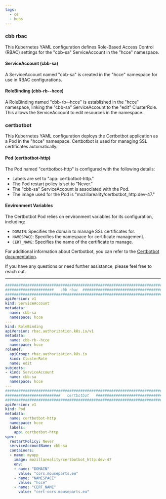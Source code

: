 ```yaml
---
tags:
  - ce
  - hubs
---
```

### **cbb rbac**

This Kubernetes YAML configuration defines Role-Based Access Control (RBAC) settings for the "cbb-sa" ServiceAccount in the "hcce" namespace.

#### ServiceAccount (cbb-sa)

A ServiceAccount named "cbb-sa" is created in the "hcce" namespace for use in RBAC configurations.

#### RoleBinding (cbb-rb--hcce)

A RoleBinding named "cbb-rb--hcce" is established in the "hcce" namespace, linking the "cbb-sa" ServiceAccount to the "edit" ClusterRole. This allows the ServiceAccount to edit resources in the namespace.

### **certbotbot**

This Kubernetes YAML configuration deploys the Certbotbot application as a Pod in the "hcce" namespace. Certbotbot is used for managing SSL certificates automatically.

#### Pod (certbotbot-http)

The Pod named "certbotbot-http" is configured with the following details:

- Labels are set to "app: certbotbot-http."
- The Pod restart policy is set to "Never."
- The "cbb-sa" ServiceAccount is associated with the Pod.
- The image used for the Pod is "mozillareality/certbotbot_http:dev-47."

#### Environment Variables

The Certbotbot Pod relies on environment variables for its configuration, including:

- `DOMAIN`: Specifies the domain to manage SSL certificates for.
- `NAMESPACE`: Specifies the namespace for certificate management.
- `CERT_NAME`: Specifies the name of the certificate to manage.

For additional information about Certbotbot, you can refer to the [Certbotbot documentation](https://example.com/certbotbot-docs).

If you have any questions or need further assistance, please feel free to reach out.

---
```YAML
########################################################################
######################   cbb rbac  #####################################
########################################################################
apiVersion: v1
kind: ServiceAccount
metadata:
  name: cbb-sa
  namespace: hcce
---
kind: RoleBinding
apiVersion: rbac.authorization.k8s.io/v1
metadata:
  name: cbb-rb--hcce
  namespace: hcce
roleRef:
  apiGroup: rbac.authorization.k8s.io
  kind: ClusterRole
  name: edit
subjects:
- kind: ServiceAccount
  name: cbb-sa
  namespace: hcce
---
########################################################################
#########################   certbotbot   ###############################
########################################################################
apiVersion: v1
kind: Pod
metadata:
  name: certbotbot-http
  namespace: hcce
  labels:
    app: certbotbot-http
spec:
  restartPolicy: Never
  serviceAccountName: cbb-sa
  containers:
  - name: myapp
    image: mozillareality/certbotbot_http:dev-47
    env:
    - name: "DOMAIN"
      value: "cors.mouseparts.eu"
    - name: "NAMESPACE"
      value: "hcce"
    - name: "CERT_NAME"
      value: "cert-cors.mouseparts.eu"
```